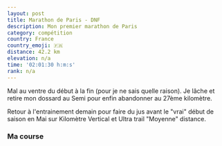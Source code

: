 ```yaml
---
layout: post
title: Marathon de Paris - DNF
description: Mon premier marathon de Paris
category: compétition
country: France
country_emoji: 🇫🇷
distance: 42.2 km
elevation: n/a
time: '02:01:30 h:m:s'
rank: n/a
---
```


Mal au ventre du début à la fin (pour je ne sais quelle raison). Je lâche et
retire mon dossard au Semi pour enfin abandonner au 27ème kilomètre.

Retour à l'entrainement demain pour faire du jus avant le "vrai" début de
saison en Mai sur Kilomètre Vertical et Ultra trail "Moyenne" distance.

### Ma course

<iframe
  height='405'
  width='100%'
  frameborder='0'
  allowtransparency='true'
  scrolling='no'
  data-src='https://www.strava.com/activities/934234360/embed/2ae7446b9b42b9f118e30c81e50fb397b55e4e24'
  >
</iframe>
